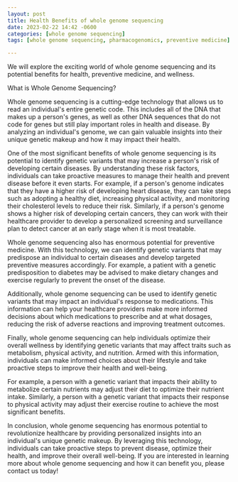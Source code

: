 ```yaml
---
layout: post
title: Health Benefits of whole genome sequencing
date: 2023-02-22 14:42 -0600
categories: [whole genome sequencing]
tags: [whole genome sequencing, pharmacogenomics, preventive medicine]

---
```




We will explore the exciting world of whole genome sequencing and its potential benefits for health, preventive medicine, and wellness.

What is Whole Genome Sequencing?

Whole genome sequencing is a cutting-edge technology that allows us to read an individual's entire genetic code. This includes all of the DNA that makes up a person's genes, as well as other DNA sequences that do not code for genes but still play important roles in health and disease. By analyzing an individual's genome, we can gain valuable insights into their unique genetic makeup and how it may impact their health.

One of the most significant benefits of whole genome sequencing is its potential to identify genetic variants that may increase a person's risk of developing certain diseases. By understanding these risk factors, individuals can take proactive measures to manage their health and prevent disease before it even starts.  For example, if a person's genome indicates that they have a higher risk of developing heart disease, they can take steps such as adopting a healthy diet, increasing physical activity, and monitoring their cholesterol levels to reduce their risk. Similarly, if a person's genome shows a higher risk of developing certain cancers, they can work with their healthcare provider to develop a personalized screening and surveillance plan to detect cancer at an early stage when it is most treatable.

Whole genome sequencing also has enormous potential for preventive medicine. With this technology, we can identify genetic variants that may predispose an individual to certain diseases and develop targeted preventive measures accordingly. For example, a patient with a genetic predisposition to diabetes may be advised to make dietary changes and exercise regularly to prevent the onset of the disease.

Additionally, whole genome sequencing can be used to identify genetic variants that may impact an individual's response to medications. This information can help your healthcare providers make more informed decisions about which medications to prescribe and at what dosages, reducing the risk of adverse reactions and improving treatment outcomes.

Finally, whole genome sequencing can help individuals optimize their overall wellness by identifying genetic variants that may affect traits such as metabolism, physical activity, and nutrition. Armed with this information, individuals can make informed choices about their lifestyle and take proactive steps to improve their health and well-being.

For example, a person with a genetic variant that impacts their ability to metabolize certain nutrients may adjust their diet to optimize their nutrient intake. Similarly, a person with a genetic variant that impacts their response to physical activity may adjust their exercise routine to achieve the most significant benefits.

In conclusion, whole genome sequencing has enormous potential to revolutionize healthcare by providing personalized insights into an individual's unique genetic makeup. By leveraging this technology, individuals can take proactive steps to prevent disease, optimize their health, and improve their overall well-being. If you are interested in learning more about whole genome sequencing and how it can benefit you, please contact us today!